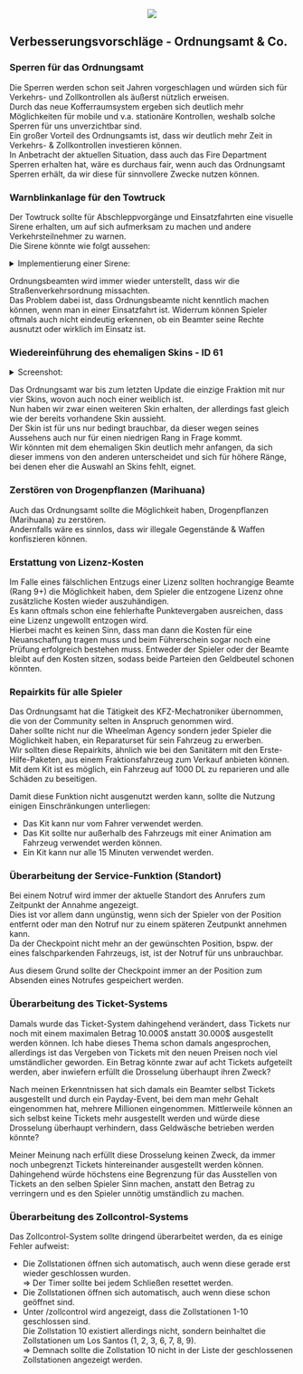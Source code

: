<p align="center">
  <img src="https://cp.rpg-city.de/images/userUpload/fraktion/13.png?d=26022017"/>
</p>

## Verbesserungsvorschläge - Ordnungsamt & Co.


### Sperren für das Ordnungsamt

Die Sperren werden schon seit Jahren vorgeschlagen und würden sich für Verkehrs- und Zollkontrollen als äußerst nützlich erweisen.<br>
Durch das neue Kofferraumsystem ergeben sich deutlich mehr Möglichkeiten für mobile und v.a. stationäre Kontrollen, weshalb solche Sperren für uns unverzichtbar sind.<br>
Ein großer Vorteil des Ordnungsamts ist, dass wir deutlich mehr Zeit in Verkehrs- & Zollkontrollen investieren können.<br>
In Anbetracht der aktuellen Situation, dass auch das Fire Department Sperren erhalten hat, wäre es durchaus fair, wenn auch das Ordnungsamt Sperren erhält, da wir diese für sinnvollere Zwecke nutzen können.


### Warnblinkanlage für den Towtruck

Der Towtruck sollte für Abschleppvorgänge und Einsatzfahrten eine visuelle Sirene erhalten, um auf sich aufmerksam zu machen und andere Verkehrsteilnehmer zu warnen.<br>
Die Sirene könnte wie folgt aussehen:
<details> 
  <summary>Implementierung einer Sirene:</summary>
  <img src="https://rpg-city.de/image-proxy/?key=4f7746dc3f06e52f3fa79e8c0bf13e7111b31ad79114a696db953ea9ea122173-aHR0cDovL2kuaW1ndXIuY29tL01TRXJSR0suanBn"/>
</details>

Ordnungsbeamten wird immer wieder unterstellt, dass wir die Straßenverkehrsordnung missachten.<br>
Das Problem dabei ist, dass Ordnungsbeamte nicht kenntlich machen können, wenn man in einer Einsatzfahrt ist.
Widerrum können Spieler oftmals auch nicht eindeutig erkennen, ob ein Beamter seine Rechte ausnutzt oder wirklich im Einsatz ist.


### Wiedereinführung des ehemaligen Skins - ID 61

<details> 
  <summary>Screenshot:</summary>
  <img src="https://cp.rpg-city.de/images/skins/61.png"/>
</details>

Das Ordnungsamt war bis zum letzten Update die einzige Fraktion mit nur vier Skins, wovon auch noch einer weiblich ist.<br>
Nun haben wir zwar einen weiteren Skin erhalten, der allerdings fast gleich wie der bereits vorhandene Skin aussieht.<br>
Der Skin ist für uns nur bedingt brauchbar, da dieser wegen seines Aussehens auch nur für einen niedrigen Rang in Frage kommt.<br>
Wir könnten mit dem ehemaligen Skin deutlich mehr anfangen, da sich dieser immens von den anderen unterscheidet und sich für höhere Ränge, bei denen eher die Auswahl an Skins fehlt, eignet.


### Zerstören von Drogenpflanzen (Marihuana)

Auch das Ordnungsamt sollte die Möglichkeit haben, Drogenpflanzen (Marihuana) zu zerstören.<br>
Andernfalls wäre es sinnlos, dass wir illegale Gegenstände & Waffen konfiszieren können.


### Erstattung von Lizenz-Kosten

Im Falle eines fälschlichen Entzugs einer Lizenz sollten hochrangige Beamte (Rang 9+) die Möglichkeit haben, dem Spieler die entzogene Lizenz ohne zusätzliche Kosten wieder auszuhändigen.<br>
Es kann oftmals schon eine fehlerhafte Punktevergaben ausreichen, dass eine Lizenz ungewollt entzogen wird.<br>
Hierbei macht es keinen Sinn, dass man dann die Kosten für eine Neuanschaffung tragen muss und beim Führerschein sogar noch eine Prüfung erfolgreich bestehen muss.
Entweder der Spieler oder der Beamte bleibt auf den Kosten sitzen, sodass beide Parteien den Geldbeutel schonen könnten.


### Repairkits für alle Spieler

Das Ordnungsamt hat die Tätigkeit des KFZ-Mechatroniker übernommen, die von der Community selten in Anspruch genommen wird.<br>
Daher sollte nicht nur die Wheelman Agency sondern jeder Spieler die Möglichkeit haben, ein Reparaturset für sein Fahrzeug zu erwerben.<br>
Wir sollten diese Repairkits, ähnlich wie bei den Sanitätern mit den Erste-Hilfe-Paketen, aus einem Fraktionsfahrzeug zum Verkauf anbieten können.<br>
Mit dem Kit ist es möglich, ein Fahrzeug auf 1000 DL zu reparieren und alle Schäden zu beseitigen.<br>

Damit diese Funktion nicht ausgenutzt werden kann, sollte die Nutzung einigen Einschränkungen unterliegen:
<ul>
				<li>Das Kit kann nur vom Fahrer verwendet werden.</li>
				<li>Das Kit sollte nur außerhalb des Fahrzeugs mit einer Animation am Fahrzeug verwendet werden können.</li><li>Ein Kit kann nur alle 15 Minuten verwendet werden.</li>
				</ul>
				
				
        
### Überarbeitung der Service-Funktion (Standort)

Bei einem Notruf wird immer der aktuelle Standort des Anrufers zum Zeitpunkt der Annahme angezeigt.<br>
Dies ist vor allem dann ungünstig, wenn sich der Spieler von der Position entfernt oder man den Notruf nur zu einem späteren Zeutpunkt annehmen kann.<br>
Da der Checkpoint nicht mehr an der gewünschten Position, bspw. der eines falschparkenden Fahrzeugs, ist, ist der Notruf für uns unbrauchbar.

Aus diesem Grund sollte der Checkpoint immer an der Position zum Absenden eines Notrufes gespeichert werden.


### Überarbeitung des Ticket-Systems

Damals wurde das Ticket-System dahingehend verändert, dass Tickets nur noch mit einem maximalen Betrag 10.000$ anstatt 30.000$ ausgestellt werden können.
Ich habe dieses Thema schon damals angesprochen, allerdings ist das Vergeben von Tickets mit den neuen Preisen noch viel umständlicher geworden.
Ein Betrag könnte zwar auf acht Tickets aufgeteilt werden, aber inwiefern erfüllt die Drosselung überhaupt ihren Zweck?

Nach meinen Erkenntnissen hat sich damals ein Beamter selbst Tickets ausgestellt und durch ein Payday-Event, bei dem man mehr Gehalt eingenommen hat, mehrere Millionen eingenommen.
Mittlerweile können an sich selbst keine Tickets mehr ausgestellt werden und würde diese Drosselung überhaupt verhindern, dass Geldwäsche betrieben werden könnte?

Meiner Meinung nach erfüllt diese Drosselung keinen Zweck, da immer noch unbegrenzt Tickets hintereinander ausgestellt werden können.
Dahingehend würde höchstens eine Begrenzung für das Ausstellen von Tickets an den selben Spieler Sinn machen, anstatt den Betrag zu verringern und es den Spieler unnötig umständlich zu machen.


### Überarbeitung des Zollcontrol-Systems

Das Zollcontrol-System sollte dringend überarbeitet werden, da es einige Fehler aufweist:
			<ul>
				<li>Die Zollstationen öffnen sich automatisch, auch wenn diese gerade erst wieder geschlossen wurden.<br>=&gt; Der Timer sollte bei jedem Schließen resettet werden.</li>
				<li>Die Zollstationen öffnen sich automatisch, auch wenn diese schon geöffnet sind.</li>
				<li>Unter /zollcontrol wird angezeigt, dass die Zollstationen 1-10 geschlossen sind.<br>Die Zollstation 10 existiert allerdings nicht, sondern beinhaltet die Zollstationen um Los Santos (1, 2, 3, 6, 7, 8, 9).<br>=&gt; Demnach sollte die Zollstation 10 nicht in der Liste der geschlossenen Zollstationen angezeigt werden.</li></ul>

